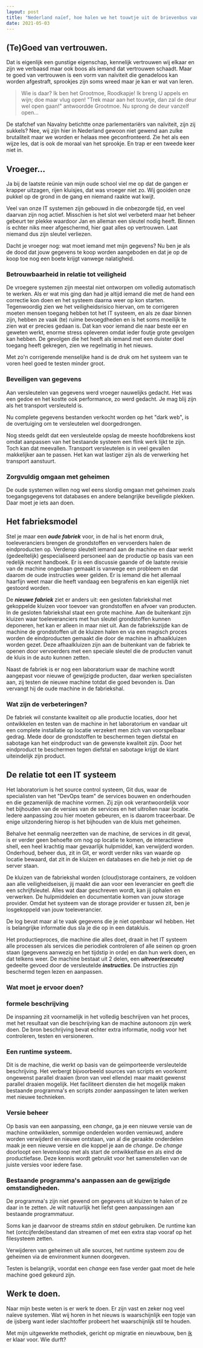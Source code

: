 ```yaml
---
layout: post
title: "Nederland naïef, hoe halen we het touwtje uit de brievenbus van onze IT"
date: 2021-05-03
---
```


## (Te)Goed van vertrouwen.

Dat is eigenlijk een gunstige eigenschap, kennelijk vertrouwen wij elkaar en zijn we verbaasd maar ook boos als iemand dat vertrouwen schaadt. Maar te goed van vertrouwen is een vorm van naïviteit die genadeloos kan worden afgestraft, sprookjes zijn soms wreed maar je kan er wat van leren.

>Wie is daar? Ik ben het Grootmoe, Roodkapje! Ik breng U appels en wijn; doe maar vlug open!  "Trek maar aan het touwtje, dan zal de deur wel open gaan!" antwoordde Grootmoe. Nu sprong de deur vanzelf open...

De stafchef van Navalny betichtte onze parlementariërs van naïviteit, zijn zij sukkels? Nee, wij zijn hier in Nederland gewoon niet gewend aan zulke brutaliteit maar we worden er helaas mee geconfronteerd. Zie het als een wijze les, dat is ook de moraal van het sprookje. En trap er een tweede keer niet in.

## Vroeger...

  Ja bij de laatste reünie van mijn oude school viel me op dat de gangen er krapper uitzagen, rijen kluisjes, dat was vroeger niet zo. Wij gooiden onze pukkel op de grond in de gang en niemand raakte wat kwijt. 

  Veel van onze IT systemen zijn gebouwd in die onbezorgde tijd, en veel daarvan zijn nog actief. Misschien is het slot wel verbeterd maar het beheer gebeurt ter plekke waardoor Jan en alleman een sleutel nodig heeft. Binnen is echter niks meer afgeschermd, hier gaat alles op vertrouwen. Laat niemand dus zijn sleutel verliezen.
  
  Dacht je vroeger nog: wat moet iemand met mijn gegevens? Nu ben je als de dood dat jouw gegevens te koop worden aangeboden en dat je op de koop toe nog een boete krijgt vanwege nalatigheid.

### Betrouwbaarheid in relatie tot veiligheid
  
  De vroegere systemen zijn meestal niet ontworpen om volledig automatisch te werken. Als er wat mis ging dan had je altijd iemand die met de hand een correctie kon doen en het systeem daarna weer op kon starten.
  Tegenwoordig zien we het veiligheidsrisico hiervan, om te corrigeren moeten mensen toegang hebben tot het IT systeem, en als ze daar binnen zijn, hebben ze vaak (te) ruime bevoegdheden en is het soms moeilijk te zien wat er precies gedaan is. Dat kan voor iemand die naar beste eer en geweten werkt, enorme stress opleveren omdat ieder foutje grote gevolgen kan hebben. De gevolgen die het heeft als iemand met een duister doel toegang heeft gekregen, zien we regelmatig in het nieuws.

  Met zo'n corrigerende menselijke hand is de druk om het systeem van te voren heel goed te testen minder groot. 

### Beveiligen van gegevens

  Aan versleutelen van gegevens werd vroeger nauwelijks gedacht. Het was een gedoe en het kostte ook performance, zo werd gedacht. Je mag blij zijn als het transport versleuteld is.
  
  Nu complete gegevens bestanden verkocht worden op het "dark web", is de overtuiging om te versleutelen wel doorgedrongen. 
  
  Nog steeds geldt dat een versleutelde opslag de meeste hoofdbrekens kost omdat aanpassen van het bestaande systeem een flink werk lijkt te zijn. Toch kan dat meevallen. Transport versleutelen is in veel gevallen makkelijker aan te passen. Het kan wat lastiger zijn als de verwerking het transport aanstuurt.

### Zorgvuldig omgaan met geheimen

  De oude systemen willen nog wel eens slordig omgaan met geheimen zoals toegangsgegevens tot databases en andere belangrijke beveiligde plekken. Daar moet je iets aan doen.


## Het fabrieksmodel
  
  
  Stel je maar een **_oude fabriek_** voor, in de hal is het enorm druk, toeleveranciers brengen de grondstoffen en vervoerders halen de eindproducten op. Verderop sleutelt iemand aan de machine en daar werkt (gedeeltelijk) gespecialiseerd personeel aan de productie op basis van een redelijk recent handboek. Er is een discussie gaande of de laatste revisie van de machine ongedaan gemaakt is vanwege een probleem en dat daarom de oude instructies weer gelden. Er is iemand die het allemaal haarfijn weet maar die heeft vandaag een begrafenis en kan eigenlijk niet gestoord worden. 


  De **_nieuwe fabriek_** ziet er anders uit: een gesloten fabriekshal met gekoppelde kluizen voor toevoer van grondstoffen en afvoer van producten.  
  In de gesloten fabriekshal staat een grote machine. Aan de buitenkant zijn kluizen waar toeleveranciers met hun sleutel grondstoffen kunnen deponeren, het kan er alleen in maar niet uit. Aan de fabriekszijde kan de machine de grondstoffen uit de kluizen halen en via een magisch proces worden de eindproducten gemaakt die door de machine in afhaalkluizen worden gezet. Deze afhaalkluizen zijn aan de buitenkant van de fabriek te openen door vervoerders met een speciale sleutel die de producten vanuit de kluis in de auto kunnen zetten.

  Naast de fabriek is er nog een laboratorium waar de machine wordt aangepast voor nieuwe of gewijzigde producten, daar werken specialisten aan, zij testen de nieuwe machine totdat die goed bevonden is. Dan vervangt hij de oude machine in de fabriekshal. 

### Wat zijn de verbeteringen?

  De fabriek wil constante kwaliteit op alle productie locaties, door het ontwikkelen en testen van de machine in het laboratorium en vandaar uit een complete installatie op locatie verzekert men zich van voorspelbaar gedrag. Mede door de grondstoffen te beschermen tegen diefstal en sabotage kan het eindproduct van de gewenste kwaliteit zijn. Door het eindproduct te beschermen tegen diefstal en sabotage krijgt de klant uiteindelijk zijn product. 
## De relatie tot een IT systeem

  Het laboratorium is het source control systeem, Git dus, waar de specialisten van het "DevOps team" de services bouwen en onderhouden en die gezamenlijk de machine vormen. Zij zijn ook verantwoordelijk voor het bijhouden van de versies van de services en het uitrollen naar locatie. Iedere aanpassing zou hier moeten gebeuren, en is daarom traceerbaar. De enige uitzondering hierop is het bijhouden van de kluis met geheimen.

  Behalve het eenmalig neerzetten van de machine, de services in dit geval, is er verder geen behoefte om nog op locatie te komen, de interactieve shell, een heel krachtig maar gevaarlijk hulpmiddel, kan verwijderd worden. Onderhoud, beheer dus, zit in Git, er wordt verder niks van waarde op locatie bewaard, dat zit in de kluizen en databases en die heb je niet op de server staan. 

  De kluizen van de fabriekshal worden (cloud)storage containers, ze voldoen aan alle veiligheidseisen, jij maakt die aan voor een leverancier en geeft die een schrijfsleutel. Alles wat daar geschreven wordt, kan jij ophalen en verwerken.  De hulpmiddelen en documentatie komen van jouw storage provider. Omdat het systeem van de storage provider er tussen zit, ben je losgekoppeld van jouw toeleverancier.

  De log bevat maar al te vaak gegevens die je niet openbaar wil hebben. Het is belangrijke informatie dus sla je die op in een datakluis. 

  Het productieproces, die machine die alles doet, draait in het IT systeem alle processen als services die periodiek controleren of alle seinen op groen staan (gegevens aanwezig en het tijdstip in orde) en dan hun werk doen, en dat telkens weer. De machine bestaat uit 2 delen, een **_uitvoer(execute)_** gedeelte gevoed door de versleutelde **_instructies_**. De instructies zijn beschermd tegen lezen en aanpassen. 



### Wat moet je ervoor doen?

### formele beschrijving
  De inspanning zit voornamelijk in het volledig beschrijven van het proces, met het resultaat van die beschrijving kan de machine autonoom zijn werk doen. De bron beschrijving bevat echter extra informatie, nodig voor het controleren, testen en versioneren. 

### Een runtime systeem.

  Dit is de machine, die werkt op basis van de geïmporteerde versleutelde beschrijving. Het verbergt bijvoorbeeld sources van scripts en voorkomt ongewenst parallel draaien (bron van veel ellende) maar maakt gewenst parallel draaien mogelijk. Het faciliteert diensten die het mogelijk maken bestaande programma's en scripts zonder aanpassingen te laten werken met nieuwe technieken. 

### Versie beheer

  Op basis van een aanpassing, een _change_, ga je een nieuwe versie van de machine ontwikkelen, sommige onderdelen worden vernieuwd, andere worden verwijderd en nieuwe ontstaan, van al die geraakte onderdelen maak je een nieuwe versie en die koppel je aan de _change_. De _change_ doorloopt een levensloop met als start de ontwikkelfase en als eind de productiefase. Deze kennis wordt gebruikt voor het samenstellen van de juiste versies voor iedere fase. 

### Bestaande programma's aanpassen aan de gewijzigde omstandigheden.

  De programma's zijn niet gewend om gegevens uit kluizen te halen of ze daar in te zetten. Je wilt natuurlijk het liefst geen aanpassingen aan bestaande programmatuur. 

  Soms kan je daarvoor de streams _stdin_ en _stdout_ gebruiken. De runtime kan het (ontcijferde)bestand dan streamen of met een extra stap vooraf op het filesysteem zetten.

  Verwijderen van geheimen uit alle sources, het runtime systeem zou de geheimen via de environment kunnen doorgeven.

  Testen is belangrijk, voordat een _change_ een fase verder gaat moet de hele machine goed gekeurd zijn.

## Werk te doen.

  Naar mijn beste weten is er werk te doen. Er zijn vast en zeker nog veel naïeve systemen. Wat wij horen in het nieuws is waarschijnlijk een topje van de ijsberg want ieder slachtoffer probeert het waarschijnlijk stil te houden.

  Met mijn uitgewerkte methodiek, gericht op migratie en nieuwbouw, ben [ik](paedelman.net) er klaar voor. Wie durft?

